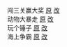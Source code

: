 闯三关赢大奖 [原](http://m.img4399.com/rds/maintain/game/candyDart//static/js/0.c9812750c499d1b7cfb1.js) [改](https://raw.githubusercontent.com/Wenmoux/sources/master/other/4399/candyDart.js)  
动物大暴走 [原](http://h5.img4399.com/rds/minigame/game/lastBean/js/bundle-89f2718e1e.js) [改](https://raw.githubusercontent.com/Wenmoux/sources/master/other/4399/lastbean.js)  
玩个锤子 [原](http://m.img4399.com/rds/minigame/game/playHammer//static/js/index.d99c60eaa24a966e4d80.js) [改](https://raw.githubusercontent.com/Wenmoux/sources/master/other/4399/playHammer.js)  
海上争霸 [原](http://dlstest.img4399.com/redirect/mm.img4399.com/ot/minigame/game/KingOfTheSea/src/project.4a3ae.js) [改](https://raw.githubusercontent.com/Wenmoux/sources/master/other/4399/KingOfTheSea.js)  